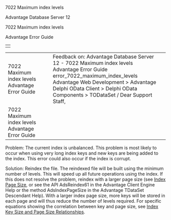 7022 Maximum index levels




Advantage Database Server 12  

7022 Maximum index levels

Advantage Error Guide

|  |
| --- |
|  |

|  |  |  |  |  |
| --- | --- | --- | --- | --- |
| 7022 Maximum index levels  Advantage Error Guide |  |  | Feedback on: Advantage Database Server 12 - 7022 Maximum index levels Advantage Error Guide error\_7022\_maximum\_index\_levels Advantage Web Development > Advantage Delphi OData Client > Delphi OData Components > TODataSet / Dear Support Staff, |  |
| 7022 Maximum index levels  Advantage Error Guide |  |  |  |  |

Problem: The current index is unbalanced. This problem is most likely to occur when using very long index keys and new keys are being added to the index. This error could also occur if the index is corrupt.

Solution: Reindex the file. The reindexed file will be built using the minimum number of levels. This will speed up all future operations using the index. If this does not resolve the problem, reindex with a larger page size (see [Index Page Size](master_index_page_size.htm), or see the API AdsReindex61 in the Advantage Client Engine Help or the method AdsIndexPageSize in the Advantage TDataSet Descendant Help). With a larger index page size, more keys will be stored in each page and will thus reduce the number of levels required. For specific equations showing the correlation between key and page size, see [Index Key Size and Page Size Relationships](master_index_key_size_and_page_size_relationships.htm).